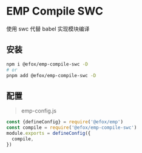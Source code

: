 # EMP Compile SWC
使用 swc 代替 babel 实现模块编译
## 安装
```sh
npm i @efox/emp-compile-swc -D
# or
pnpm add @efox/emp-compile-swc -D
```

## 配置
> emp-config.js
```js
const {defineConfig} = require('@efox/emp')
const compile = require('@efox/emp-compile-swc')
module.exports = defineConfig({
  compile,
})

```
